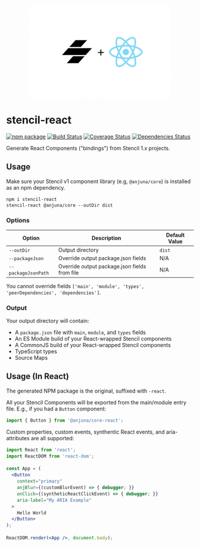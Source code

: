 <p align="center">
  <img src="hero.png" height="250">
</p>

# stencil-react

[![npm package][npm-image]][npm-url]
[![Build Status][travis-image]][travis-url]
[![Coverage Status][coveralls-image]][coveralls-url]
[![Dependencies Status][david-image]][david-url]

Generate React Components ("bindings") from Stencil 1.x projects.

## Usage

Make sure your Stencil v1 component library (e.g, `@anjuna/core`) is installed as an npm dependency.

```
npm i stencil-react
stencil-react @anjuna/core --outDir dist
```

### Options

| Option              | Description                                   | Default Value |
|---------------------|-----------------------------------------------|---------------|
| `--outDir`          | Output directory                              | `dist`        |
| `--packageJson`     | Override output package.json fields           | N/A           |
| `--packageJsonPath` | Override output package.json fields from file | N/A           |

You cannot override fields `['main', 'module', 'types', 'peerDependencies', 'dependencies']`.

### Output

Your output directory will contain:

- A `package.json` file with `main`, `module`, and `types` fields
- An ES Module build of your React-wrapped Stencil components
- A CommonJS build of your React-wrapped Stencil components
- TypeScript types
- Source Maps

## Usage (In React)

The generated NPM package is the original, suffixed with `-react`.

All your Stencil Components will be exported from the main/module entry file. E.g., if you had a `Button` component:

```jsx
import { Button } from '@anjuna/core-react';
```

Custom properties, custom events, synthentic React events, and aria-attributes are all supported:

```jsx
import React from 'react';
import ReactDOM from 'react-dom';

const App = (
  <Button
    context="primary"
    anjBlur={(customBlurEvent) => { debugger; }}
    onClick={(syntheticReactClickEvent) => { debugger; }}
    aria-label="My ARIA Example"
  >
    Hello World
  </Button>
);

ReactDOM.render(<App />, document.body);
```

[npm-image]:https://img.shields.io/npm/v/stencil-react.svg
[npm-url]:https://www.npmjs.com/package/stencil-react
[travis-image]:https://travis-ci.org/petermikitsh/stencil-react.svg?branch=master
[travis-url]:https://travis-ci.org/petermikitsh/stencil-react
[david-image]:https://david-dm.org/petermikitsh/stencil-react/status.svg
[david-url]:https://david-dm.org/petermikitsh/stencil-react
[coveralls-image]:https://coveralls.io/repos/github/petermikitsh/stencil-react/badge.svg?branch=master
[coveralls-url]:https://coveralls.io/github/petermikitsh/stencil-react?branch=master
